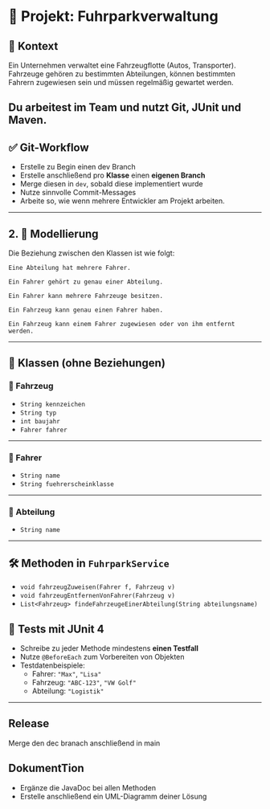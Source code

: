 # 🚗 Projekt: Fuhrparkverwaltung

## 🧾 Kontext
Ein Unternehmen verwaltet eine Fahrzeugflotte (Autos, Transporter). Fahrzeuge gehören zu bestimmten Abteilungen, können bestimmten Fahrern zugewiesen sein und müssen regelmäßig gewartet werden.

Du arbeitest im Team und nutzt **Git**, **JUnit** und **Maven**.
---

## ✅ Git-Workflow
- Erstelle zu Begin einen dev Branch
- Erstelle anschließend pro **Klasse** einen **eigenen Branch**
- Merge diesen in `dev`, sobald diese implementiert wurde
- Nutze sinnvolle Commit-Messages
- Arbeite so, wie wenn mehrere Entwickler am Projekt arbeiten.

---

## 2. 🧱 Modellierung

Die Beziehung zwischen den Klassen ist wie folgt:

    Eine Abteilung hat mehrere Fahrer.

    Ein Fahrer gehört zu genau einer Abteilung.

    Ein Fahrer kann mehrere Fahrzeuge besitzen.

    Ein Fahrzeug kann genau einen Fahrer haben.

    Ein Fahrzeug kann einem Fahrer zugewiesen oder von ihm entfernt werden.
---

## 🧱 Klassen (ohne Beziehungen)

### 🚙 Fahrzeug

- `String kennzeichen`
- `String typ`
- `int baujahr`
- `Fahrer fahrer` 

---

### 👤 Fahrer

- `String name`
- `String fuehrerscheinklasse`
---

### 🏢 Abteilung

- `String name`

---

## 🛠️ Methoden in `FuhrparkService`

- `void fahrzeugZuweisen(Fahrer f, Fahrzeug v)`
- `void fahrzeugEntfernenVonFahrer(Fahrzeug v)`
- `List<Fahrzeug> findeFahrzeugeEinerAbteilung(String abteilungsname)`


## 🧪 Tests mit JUnit 4

- Schreibe zu jeder Methode mindestens **einen Testfall**
- Nutze `@BeforeEach` zum Vorbereiten von Objekten
- Testdatenbeispiele:
  - Fahrer: `"Max"`, `"Lisa"`
  - Fahrzeug: `"ABC-123"`, `"VW Golf"`
  - Abteilung: `"Logistik"`

---
## Release
Merge den dec branach anschließend in main

## DokumentTion
- Ergänze die JavaDoc bei allen Methoden
- Erstelle anschließend ein UML-Diagramm deiner Lösung
